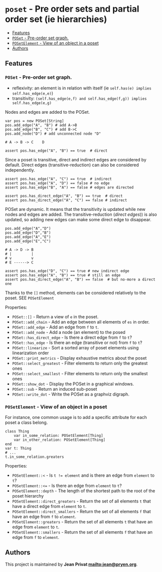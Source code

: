 # `poset` - Pre order sets and partial order set (ie hierarchies)

* [Features](#Features)
* [`POSet` - Pre-order set graph.](#`POSet`---Pre-order-set-graph.)
* [`POSetElement` - View of an object in a poset](#`POSetElement`---View-of-an-object-in-a-poset)
* [Authors](#Authors)

## Features

### `POSet` - Pre-order set graph.

* reflexivity: an element is in relation with itself (ie `self.has(e) implies self.has_edge(e,e)`)
* transitivity: `(self.has_edge(e,f) and self.has_edge(f,g)) implies self.has_edge(e,g)`

Nodes and edges are added to the POSet.

~~~
var pos = new POSet[String]
pos.add_edge("A", "B") # add A->B
pos.add_edge("B", "C") # add B->C
pos.add_node("D") # add unconnected node "D"

# A -> B -> C    D

assert pos.has_edge("A", "B") == true  # direct
~~~

Since a poset is transitive, direct and indirect edges are considered by default.
Direct edges (transitive-reduction) can also be considered independently.

~~~
assert pos.has_edge("A", "C") == true  # indirect
assert pos.has_edge("A", "D") == false # no edge
assert pos.has_edge("B", "A") == false # edges are directed

assert pos.has_direct_edge("A", "B") == true  # direct
assert pos.has_direct_edge("A", "C") == false # indirect
~~~

POSet are dynamic.
It means that the transitivity is updated while new nodes and edges are added.
The transitive-reduction (*direct edges*)) is also updated,
so adding new edges can make some direct edge to disappear.

~~~
pos.add_edge("A","D")
pos.add_edge("D","B")
pos.add_edge("A","E")
pos.add_edge("E","C")

# A -> D -> B
# |         |
# v         v
# E ------> C

assert pos.has_edge("D", "C") == true # new indirect edge
assert pos.has_edge("A", "B") == true # still an edge
assert pos.has_direct_edge("A", "B") == false  # but no-more a direct one
~~~

Thanks to the `[]` method, elements can be considered relatively to the poset.
SEE `POSetElement`

Properties:

* `POSet::[]` - Return a view of `e` in the poset.
* `POSet::add_chain` - Add an edge between all elements of `es` in order.
* `POSet::add_edge` - Add an edge from `f` to `t`.
* `POSet::add_node` - Add a node (an element) to the posed
* `POSet::has_direct_edge` - Is there a direct edge from `f` to `t`?
* `POSet::has_edge` - Is there an edge (transitive or not) from `f` to `t`?
* `POSet::linearize` - Sort a sorted array of poset elements using linearization order
* `POSet::print_metrics` - Display exhaustive metrics about the poset
* `POSet::select_greatest` - Filter elements to return only the greatest ones
* `POSet::select_smallest` - Filter elements to return only the smallest ones
* `POSet::show_dot` - Display the POSet in a graphical windows.
* `POSet::sub` - Return an induced sub-poset
* `POSet::write_dot` - Write the POSet as a graphviz digraph.

### `POSetElement` - View of an object in a poset

For instance, one common usage is to add a specific attribute for each poset a class belong.

~~~nitish
class Thing
    var in_some_relation: POSetElement[Thing]
    var in_other_relation: POSetElement[Thing]
end
var t: Thing
# ...
t.in_some_relation.greaters
~~~

Properties:

* `POSetElement::<` - Is `t != element` and is there an edge from `element` to `t`?
* `POSetElement::<=` - Is there an edge from `element` to `t`?
* `POSetElement::depth` - The length of the shortest path to the root of the poset hierarchy
* `POSetElement::direct_greaters` - Return the set of all elements `t` that have a direct edge from `element` to `t`.
* `POSetElement::direct_smallers` - Return the set of all elements `f` that have an edge from `f` to `element`.
* `POSetElement::greaters` - Return the set of all elements `t` that have an edge from `element` to `t`.
* `POSetElement::smallers` - Return the set of all elements `f` that have an edge from `f` to `element`.

## Authors

This project is maintained by **Jean Privat <mailto:jean@pryen.org>**.
